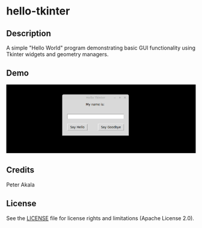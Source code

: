 # hello-tkinter

## Description

A simple "Hello World" program demonstrating basic GUI functionality using Tkinter widgets and geometry managers.

## Demo

<img src='hello_tkinter_demo.gif' title='hello-tkinter animated demo' width='' alt='hello-tkinter demo' />

## Credits

Peter Akala

## License

See the [LICENSE](LICENSE.md) file for license rights and limitations (Apache License 2.0).
